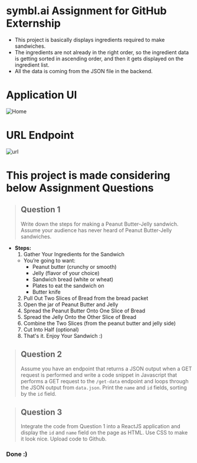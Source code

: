 # symbl.ai Assignment for GitHub Externship
- This project is basically displays ingredients required to make sandwiches.
- The ingredients are not already in the right order, so the ingredient data is getting sorted in ascending order, and then it gets displayed on the ingredient list.
- All the data is coming from the JSON file in the backend.

# Application UI
![Home](https://user-images.githubusercontent.com/52111635/146238830-53d881a0-7b61-45a2-a8ca-b1215c88a32e.PNG)

# URL Endpoint
![url](https://user-images.githubusercontent.com/52111635/146238884-3659187a-7193-4f4f-b634-cec48da44bdb.PNG)


# This project is made considering below Assignment Questions
> ## Question 1
> Write down the steps for making a Peanut Butter-Jelly sandwich.
Assume your audience has never heard of Peanut Butter-Jelly sandwiches.
- **Steps:**
  1. Gather Your Ingredients for the Sandwich
  - You’re going to want:
    - Peanut butter (crunchy or smooth)
    - Jelly (flavor of your choice)
    - Sandwich bread (white or wheat)
    - Plates to eat the sandwich on
    - Butter knife
  2. Pull Out Two Slices of Bread from the bread packet
  3. Open the jar of Peanut Butter and Jelly
  4. Spread the Peanut Butter Onto One Slice of Bread
  5. Spread the Jelly Onto the Other Slice of Bread
  6. Combine the Two Slices (from the peanut butter and jelly side)
  7. Cut Into Half (optional)
  8. That's it.  Enjoy Your Sandwich :)


> ## Question 2
> Assume you have an endpoint that returns a JSON output
 when a GET request is performed and write a code snippet in 
Javascript that performs a GET request to the `/get-data` endpoint and loops
through the JSON output from `data.json`. Print the `name` and `id` fields, sorting by
the `id` field.


> ## Question 3
> Integrate the code from Question 1 into a ReactJS application and display the `id`
and `name` field on the page as HTML. Use CSS to make it look nice. Upload code to
Github.

### Done :)
